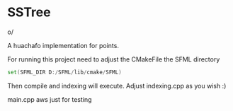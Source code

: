 # SSTree

o/ 

A huachafo implementation for points. 

For running this project need to adjust the CMakeFile the SFML directory
```asm
set(SFML_DIR D:/SFML/lib/cmake/SFML)
```

Then compile and indexing will execute. Adjust indexing.cpp as you wish :)

main.cpp aws just for testing